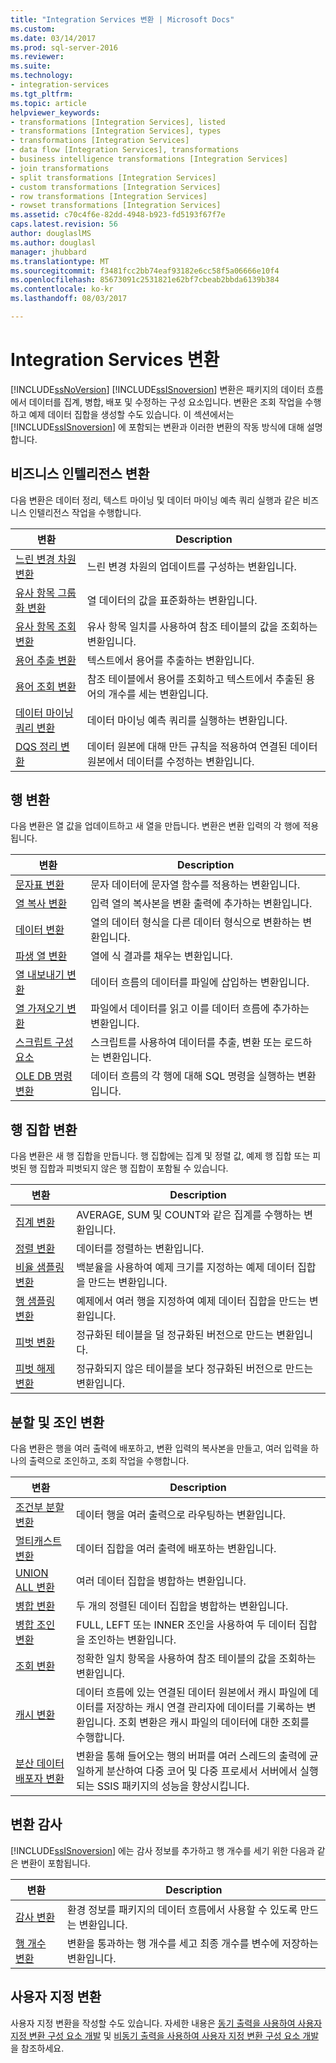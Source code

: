 ```yaml
---
title: "Integration Services 변환 | Microsoft Docs"
ms.custom: 
ms.date: 03/14/2017
ms.prod: sql-server-2016
ms.reviewer: 
ms.suite: 
ms.technology:
- integration-services
ms.tgt_pltfrm: 
ms.topic: article
helpviewer_keywords:
- transformations [Integration Services], listed
- transformations [Integration Services], types
- transformations [Integration Services]
- data flow [Integration Services], transformations
- business intelligence transformations [Integration Services]
- join transformations
- split transformations [Integration Services]
- custom transformations [Integration Services]
- row transformations [Integration Services]
- rowset transformations [Integration Services]
ms.assetid: c70c4f6e-82dd-4948-b923-fd5193f67f7e
caps.latest.revision: 56
author: douglaslMS
ms.author: douglasl
manager: jhubbard
ms.translationtype: MT
ms.sourcegitcommit: f3481fcc2bb74eaf93182e6cc58f5a06666e10f4
ms.openlocfilehash: 85673091c2531821e62bf7cbeab2bbda6139b384
ms.contentlocale: ko-kr
ms.lasthandoff: 08/03/2017

---
```

# <a name="integration-services-transformations"></a>Integration Services 변환
  [!INCLUDE[ssNoVersion](../../../includes/ssnoversion-md.md)] [!INCLUDE[ssISnoversion](../../../includes/ssisnoversion-md.md)] 변환은 패키지의 데이터 흐름에서 데이터를 집계, 병합, 배포 및 수정하는 구성 요소입니다. 변환은 조회 작업을 수행하고 예제 데이터 집합을 생성할 수도 있습니다. 이 섹션에서는 [!INCLUDE[ssISnoversion](../../../includes/ssisnoversion-md.md)] 에 포함되는 변환과 이러한 변환의 작동 방식에 대해 설명합니다.  
  
## <a name="business-intelligence-transformations"></a>비즈니스 인텔리전스 변환  
 다음 변환은 데이터 정리, 텍스트 마이닝 및 데이터 마이닝 예측 쿼리 실행과 같은 비즈니스 인텔리전스 작업을 수행합니다.  
  
|변환|Description|  
|--------------------|-----------------|  
|[느린 변경 차원 변환](../../../integration-services/data-flow/transformations/slowly-changing-dimension-transformation.md)|느린 변경 차원의 업데이트를 구성하는 변환입니다.|  
|[유사 항목 그룹화 변환](../../../integration-services/data-flow/transformations/fuzzy-grouping-transformation.md)|열 데이터의 값을 표준화하는 변환입니다.|  
|[유사 항목 조회 변환](../../../integration-services/data-flow/transformations/fuzzy-lookup-transformation.md)|유사 항목 일치를 사용하여 참조 테이블의 값을 조회하는 변환입니다.|  
|[용어 추출 변환](../../../integration-services/data-flow/transformations/term-extraction-transformation.md)|텍스트에서 용어를 추출하는 변환입니다.|  
|[용어 조회 변환](../../../integration-services/data-flow/transformations/term-lookup-transformation.md)|참조 테이블에서 용어를 조회하고 텍스트에서 추출된 용어의 개수를 세는 변환입니다.|  
|[데이터 마이닝 쿼리 변환](../../../integration-services/data-flow/transformations/data-mining-query-transformation.md)|데이터 마이닝 예측 쿼리를 실행하는 변환입니다.|  
|[DQS 정리 변환](../../../integration-services/data-flow/transformations/dqs-cleansing-transformation.md)|데이터 원본에 대해 만든 규칙을 적용하여 연결된 데이터 원본에서 데이터를 수정하는 변환입니다.|  
  
## <a name="row-transformations"></a>행 변환  
 다음 변환은 열 값을 업데이트하고 새 열을 만듭니다. 변환은 변환 입력의 각 행에 적용됩니다.  
  
|변환|Description|  
|--------------------|-----------------|  
|[문자표 변환](../../../integration-services/data-flow/transformations/character-map-transformation.md)|문자 데이터에 문자열 함수를 적용하는 변환입니다.|  
|[열 복사 변환](../../../integration-services/data-flow/transformations/copy-column-transformation.md)|입력 열의 복사본을 변환 출력에 추가하는 변환입니다.|  
|[데이터 변환](../../../integration-services/data-flow/transformations/data-conversion-transformation.md)|열의 데이터 형식을 다른 데이터 형식으로 변환하는 변환입니다.|  
|[파생 열 변환](../../../integration-services/data-flow/transformations/derived-column-transformation.md)|열에 식 결과를 채우는 변환입니다.|  
|[열 내보내기 변환](../../../integration-services/data-flow/transformations/export-column-transformation.md)|데이터 흐름의 데이터를 파일에 삽입하는 변환입니다.|  
|[열 가져오기 변환](../../../integration-services/data-flow/transformations/import-column-transformation.md)|파일에서 데이터를 읽고 이를 데이터 흐름에 추가하는 변환입니다.|  
|[스크립트 구성 요소](../../../integration-services/data-flow/transformations/script-component.md)|스크립트를 사용하여 데이터를 추출, 변환 또는 로드하는 변환입니다.|  
|[OLE DB 명령 변환](../../../integration-services/data-flow/transformations/ole-db-command-transformation.md)|데이터 흐름의 각 행에 대해 SQL 명령을 실행하는 변환입니다.|  
  
## <a name="rowset-transformations"></a>행 집합 변환  
 다음 변환은 새 행 집합을 만듭니다. 행 집합에는 집계 및 정렬 값, 예제 행 집합 또는 피벗된 행 집합과 피벗되지 않은 행 집합이 포함될 수 있습니다.  
  
|변환|Description|  
|--------------------|-----------------|  
|[집계 변환](../../../integration-services/data-flow/transformations/aggregate-transformation.md)|AVERAGE, SUM 및 COUNT와 같은 집계를 수행하는 변환입니다.|  
|[정렬 변환](../../../integration-services/data-flow/transformations/sort-transformation.md)|데이터를 정렬하는 변환입니다.|  
|[비율 샘플링 변환](../../../integration-services/data-flow/transformations/percentage-sampling-transformation.md)|백분율을 사용하여 예제 크기를 지정하는 예제 데이터 집합을 만드는 변환입니다.|  
|[행 샘플링 변환](../../../integration-services/data-flow/transformations/row-sampling-transformation.md)|예제에서 여러 행을 지정하여 예제 데이터 집합을 만드는 변환입니다.|  
|[피벗 변환](../../../integration-services/data-flow/transformations/pivot-transformation.md)|정규화된 테이블을 덜 정규화된 버전으로 만드는 변환입니다.|  
|[피벗 해제 변환](../../../integration-services/data-flow/transformations/unpivot-transformation.md)|정규화되지 않은 테이블을 보다 정규화된 버전으로 만드는 변환입니다.|  
  
## <a name="split-and-join-transformations"></a>분할 및 조인 변환  
 다음 변환은 행을 여러 출력에 배포하고, 변환 입력의 복사본을 만들고, 여러 입력을 하나의 출력으로 조인하고, 조회 작업을 수행합니다.  
  
|변환|Description|  
|--------------------|-----------------|  
|[조건부 분할 변환](../../../integration-services/data-flow/transformations/conditional-split-transformation.md)|데이터 행을 여러 출력으로 라우팅하는 변환입니다.|  
|[멀티캐스트 변환](../../../integration-services/data-flow/transformations/multicast-transformation.md)|데이터 집합을 여러 출력에 배포하는 변환입니다.|  
|[UNION ALL 변환](../../../integration-services/data-flow/transformations/union-all-transformation.md)|여러 데이터 집합을 병합하는 변환입니다.|  
|[병합 변환](../../../integration-services/data-flow/transformations/merge-transformation.md)|두 개의 정렬된 데이터 집합을 병합하는 변환입니다.|  
|[병합 조인 변환](../../../integration-services/data-flow/transformations/merge-join-transformation.md)|FULL, LEFT 또는 INNER 조인을 사용하여 두 데이터 집합을 조인하는 변환입니다.|  
|[조회 변환](../../../integration-services/data-flow/transformations/lookup-transformation.md)|정확한 일치 항목을 사용하여 참조 테이블의 값을 조회하는 변환입니다.|  
|[캐시 변환](../../../integration-services/data-flow/transformations/cache-transform.md)|데이터 흐름에 있는 연결된 데이터 원본에서 캐시 파일에 데이터를 저장하는 캐시 연결 관리자에 데이터를 기록하는 변환입니다. 조회 변환은 캐시 파일의 데이터에 대한 조회를 수행합니다.|  
|[분산 데이터 배포자 변환](../../../integration-services/data-flow/transformations/balanced-data-distributor-transformation.md)|변환을 통해 들어오는 행의 버퍼를 여러 스레드의 출력에 균일하게 분산하여 다중 코어 및 다중 프로세서 서버에서 실행되는 SSIS 패키지의 성능을 향상시킵니다.|  
  
## <a name="auditing-transformations"></a>변환 감사  
 [!INCLUDE[ssISnoversion](../../../includes/ssisnoversion-md.md)] 에는 감사 정보를 추가하고 행 개수를 세기 위한 다음과 같은 변환이 포함됩니다.  
  
|변환|Description|  
|--------------------|-----------------|  
|[감사 변환](../../../integration-services/data-flow/transformations/audit-transformation.md)|환경 정보를 패키지의 데이터 흐름에서 사용할 수 있도록 만드는 변환입니다.|  
|[행 개수 변환](../../../integration-services/data-flow/transformations/row-count-transformation.md)|변환을 통과하는 행 개수를 세고 최종 개수를 변수에 저장하는 변환입니다.|  
  
## <a name="custom-transformations"></a>사용자 지정 변환  
 사용자 지정 변환을 작성할 수도 있습니다. 자세한 내용은 [동기 출력을 사용하여 사용자 지정 변환 구성 요소 개발](../../../integration-services/extending-packages-custom-objects-data-flow-types/developing-a-custom-transformation-component-with-synchronous-outputs.md) 및 [비동기 출력을 사용하여 사용자 지정 변환 구성 요소 개발](../../../integration-services/extending-packages-custom-objects-data-flow-types/developing-a-custom-transformation-component-with-asynchronous-outputs.md)을 참조하세요.  
  
  

